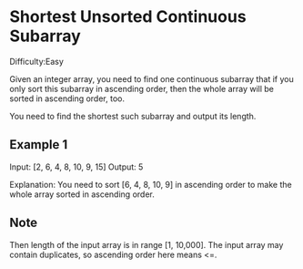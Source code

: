 # Shortest Unsorted Continuous Subarray

Difficulty:Easy

Given an integer array, you need to find one continuous subarray that if you only sort this subarray in ascending order, then the whole array will be sorted in ascending order, too.

You need to find the shortest such subarray and output its length.

## Example 1

Input: [2, 6, 4, 8, 10, 9, 15]
Output: 5

Explanation: You need to sort [6, 4, 8, 10, 9] in ascending order to make the whole array sorted in ascending order.

## Note

Then length of the input array is in range [1, 10,000].
The input array may contain duplicates, so ascending order here means <=.